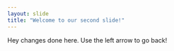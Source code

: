 ```yaml
---
layout: slide
title: "Welcome to our second slide!"
---
```

Hey changes done here.
Use the left arrow to go back!
